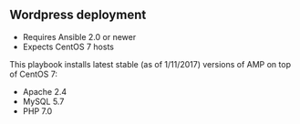 ## Wordpress deployment

- Requires Ansible 2.0 or newer
- Expects CentOS 7 hosts

This playbook installs latest stable (as of 1/11/2017) versions of AMP on top of CentOS 7:
- Apache 2.4
- MySQL 5.7
- PHP 7.0
